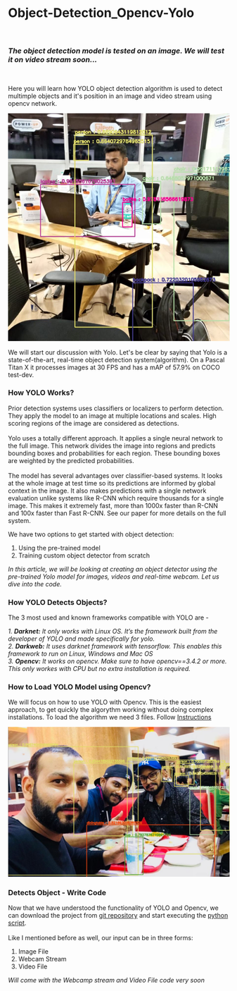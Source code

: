 # Object-Detection_Opencv-Yolo
<br/>

### *The object detection model is tested on an image. We will test it on video stream soon...*

<br/>

Here you will learn how YOLO object detection algorithm is used to detect multimple objects and it's position in an image and video stream using opencv network.


<p align="centre">
  <img src="https://github.com/ArupDutta/Object-Detection_Opencv-Yolo/blob/master/output/imgg2.JPG">
</p>

We will start our discussion with Yolo. Let's be clear by saying that Yolo is a state-of-the-art, real-time object detection system(algorithm). On a Pascal Titan X it processes images at 30 FPS and has a mAP of 57.9% on COCO test-dev.


### How YOLO Works?
Prior detection systems uses classifiers or localizers to perform detection. They apply the model to an image at multiple locations and scales. High scoring regions of the image are considered as detections.
<br/>
<br/>
Yolo uses a totally different approach. It applies a single neural network to the full image. This network divides the image into regions and predicts bounding boxes and probabilities for each region. These bounding boxes are weighted by the predicted probabilities. 
<br/>
<br/>
The model has several advantages over classifier-based systems. It looks at the whole image at test time so its predictions are informed by global context in the image. It also makes predictions with a single network evaluation unlike systems like R-CNN which require thousands for a single image. This makes it extremely fast, more than 1000x faster than R-CNN and 100x faster than Fast R-CNN. See our paper for more details on the full system.
<br/>

We have two options to get started with object detection:
<br/>
1.  Using the pre-trained model<br/>
2.  Training custom object detector from scratch<br/>

*In this article, we will be looking at creating an object detector using the pre-trained Yolo model for images, videos and real-time webcam. Let us dive into the code.*


### How YOLO Detects Objects?
The 3 most used and known frameworks compatible with YOLO are -

*1. <b>Darknet:</b> It only works with Linux OS. It’s the framework built from the developer of YOLO and made specifically for yolo.* <br/>
*2. <b>Darkweb:</b> It uses darknet framework with tensorflow. This enables this framework to run on Linux, Windows and Mac OS* <br/>
*3. <b>Opencv:</b> It works on opencv. Make sure to have opencv==3.4.2 or more. This only workes with CPU but no extra installation is required.* <br/>



### How to Load YOLO Model using Opencv?
We will focus on how to use YOLO with Opencv. This is the easiest approach, to get quickly the algorythm working without doing complex installations. To load the algorithm we need 3 files. Follow [Instructions](https://github.com/ArupDutta/Object-Detection_Opencv-Yolo/blob/master/models/README.md)


<p align="centre">
  <img src="https://github.com/ArupDutta/Object-Detection_Opencv-Yolo/blob/master/output/imgg3.JPG">
</p>

### Detects Object - Write Code
Now that we have understood the functionality of YOLO and Opencv, we can download the project from [git repository](https://github.com/ArupDutta/Object-Detection_Opencv-Yolo) and start executing the [python script](https://github.com/ArupDutta/Object-Detection_Opencv-Yolo/blob/master/object_detection_image_yolo_opencv.ipynb). 
<br/>
<br/>
Like I mentioned before as well, our input can be in three forms:
1.  Image File
2.  Webcam Stream
3.  Video File

*Will come with the Webcamp stream and Video File code very soon*
